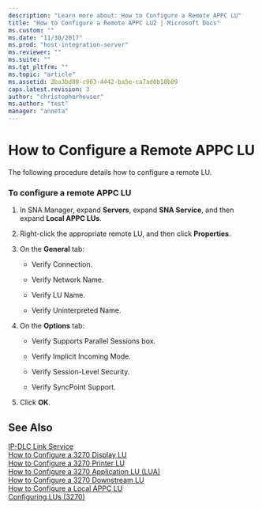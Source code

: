 ```yaml
---
description: "Learn more about: How to Configure a Remote APPC LU"
title: "How to Configure a Remote APPC LU2 | Microsoft Docs"
ms.custom: ""
ms.date: "11/30/2017"
ms.prod: "host-integration-server"
ms.reviewer: ""
ms.suite: ""
ms.tgt_pltfrm: ""
ms.topic: "article"
ms.assetid: 2ba3bd88-c963-4442-ba5e-ca7ad0b18b09
caps.latest.revision: 3
author: "christopherhouser"
ms.author: "test"
manager: "anneta"
---
```

# How to Configure a Remote APPC LU
The following procedure details how to configure a remote LU.  
  
### To configure a remote APPC LU  
  
1.  In SNA Manager, expand **Servers**, expand **SNA Service**, and then expand **Local APPC LUs**.  
  
2.  Right-click the appropriate remote LU, and then click **Properties**.  
  
3.  On the **General** tab:  
  
    -   Verify Connection.  
  
    -   Verify Network Name.  
  
    -   Verify LU Name.  
  
    -   Verify Uninterpreted Name.  
  
4.  On the **Options** tab:  
  
    -   Verify Supports Parallel Sessions box.  
  
    -   Verify Implicit Incoming Mode.  
  
    -   Verify Session-Level Security.  
  
    -   Verify SyncPoint Support.  
  
5.  Click **OK**.  
  
## See Also  
 [IP-DLC Link Service](./ip-dlc-link-service2.md)   
 [How to Configure a 3270 Display LU](../core/how-to-configure-a-3270-display-lu2.md)   
 [How to Configure a 3270 Printer LU](../core/how-to-configure-a-3270-printer-lu2.md)   
 [How to Configure a 3270 Application LU (LUA)](../core/how-to-configure-a-3270-application-lu-lua-1.md)   
 [How to Configure a 3270 Downstream LU](../core/how-to-configure-a-3270-downstream-lu2.md)   
 [How to Configure a Local APPC LU](../core/how-to-configure-a-local-appc-lu1.md)   
 [Configuring LUs (3270)](../core/configuring-lus-3270-2.md)
